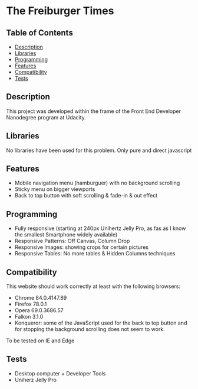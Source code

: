 # The Freiburger Times

## Table of Contents
- [Description](#description)
- [Libraries](#libraries)
- [Programming](#programming)
- [Features](#features)
- [Compatibility](#compatibility)
- [Tests](#tests)

## Description
This project was developed within the frame of the Front End Developer Nanodegree program at Udacity.

## Libraries
No libraries have been used for this problem. Only pure and direct javascript

## Features
* Mobile navigation menu (hamburguer) with no background scrolling
* Sticky menu on bigger viewports
* Back to top button with soft scrolling & fade-in & out effect

## Programming
* Fully responsive (starting at 240px Unihertz Jelly Pro, as fas as I know the smallest Smartphone widely available)
* Responsive Patterns: Off Canvas, Column Drop
* Responsive Images: showing crops for certain pictures
* Responsive Tables: No more tables & Hidden Columns techniques

## Compatibility
This website should work correctly at least with the following browsers:
* Chrome 84.0.4147.89
* Firefox 78.0.1
* Opera 69.0.3686.57
* Falkon 3.1.0
* Konqueror: some of the JavaScript used for the back to top button and for stopping the background scrolling does not seem to work.

To be tested on IE and Edge

## Tests
* Desktop computer + Developer Tools
* Uniherz Jelly Pro